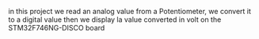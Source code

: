 in this project we read an analog value from a Potentiometer, we convert it to a digital value
then we display la value converted in volt on the STM32F746NG-DISCO board